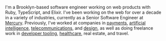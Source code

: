 I'm a Brooklyn-based software engineer working on web products with Ruby, TypeScript, and Elixir. I've been working on the web for over a decade in a variety of industries, currently as a Senior Software Engineer at [Mercury](https://mercury.com). Previously, I've worked at companies in [payments](https://stripe.com), [artificial intelligence](https://enlitic.com), [telecommunications](https://aircall.io), and [design](https://oak.is), as well as doing freelance work in [developer tooling](https://buildwithfern.com), [healthcare](https://sanofi.com), real estate, and travel.
